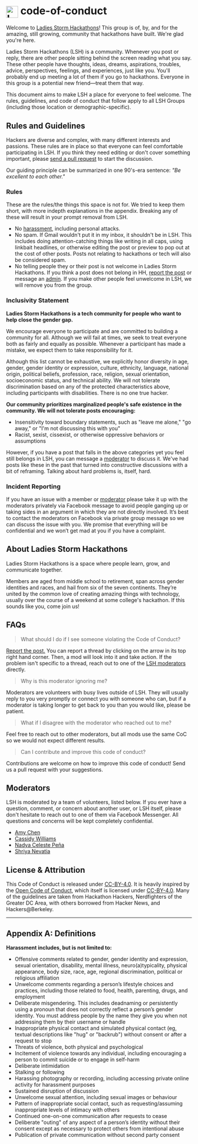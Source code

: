 # <img src="https://avatars3.githubusercontent.com/u/8069951?s=200&v=4" alt="Logo" height="32" valign="middle" /> code-of-conduct

Welcome to [Ladies Storm Hackathons](https://www.facebook.com/groups/LadiesStormHackathons/)! This group is of, by, and for the amazing, still growing, community that hackathons have built. We're glad you're here.

Ladies Storm Hackathons (LSH) is a community. Whenever you post or reply, there are other people sitting behind the screen reading what you say. These other people have thoughts, ideas, dreams, aspirations, troubles, advice, perspectives, feelings, and experiences, just like you. You'll probably end up meeting a lot of them if you go to hackathons. Everyone in this group is a potential new friend—treat them that way.

This document aims to make LSH a place for everyone to feel welcome. The rules, guidelines, and code of conduct that follow apply to all LSH Groups (including those location or demographic-specific).

## Rules and Guidelines

Hackers are diverse and complex, with many different interests and passions. These rules are in place so that everyone can feel comfortable participating in LSH. If you think they need editing or don't cover something important, please [send a pull request](https://help.github.com/articles/using-pull-requests/) to start the discussion.

Our guiding principle can be summarized in one 90's-era sentence: *"Be excellent to each other."*

### Rules

These are the rules/the things this space is not for. We tried to keep them short, with more indepth explanations in the appendix. Breaking any of these will result in your prompt removal from LSH.

* No [harassment](#appendix-a-definitions), including personal attacks.
* No spam. If Gmail wouldn't put it in my inbox, it shouldn't be in LSH. This includes doing attention-catching things like writing in all caps, using linkbait headlines, or otherwise editing the post or preview to pop out at the cost of other posts. Posts not relating to hackathons or tech will also be considered spam.
* No telling people they or their post is not welcome in Ladies Storm Hackathons. If you think a post does not belong in HH, [report the post](https://www.facebook.com/help/436113899837980) or message an [admin](#moderators). If you make other people feel unwelcome in LSH, we will remove you from the group.

### Inclusivity Statement

**Ladies Storm Hackathons is a tech community for people who want to help close the gender gap.**

We encourage everyone to participate and are committed to building a community for all. Although we will fail at times, we seek to treat everyone both as fairly and equally as possible. Whenever a participant has made a mistake, we expect them to take responsibility for it. 

Although this list cannot be exhaustive, we explicitly honor diversity in age, gender, gender identity or expression, culture, ethnicity, language, national origin, political beliefs, profession, race, religion, sexual orientation, socioeconomic status, and technical ability. We will not tolerate discrimination based on any of the protected characteristics above, including participants with disabilities. There is no one true hacker.

**Our community prioritizes marginalized people's safe existence in the community. We will not tolerate posts encouraging:**

* Insensitivity toward boundary statements, such as "leave me alone," "go away," or "I'm not discussing this with you"
* Racist, sexist, cissexist, or otherwise oppressive behaviors or assumptions

However, if you have a post that falls in the above categories yet you feel still belongs in LSH, you can message a [moderator](#moderators) to discuss it. We've had posts like these in the past that turned into constructive discussions with a bit of reframing. Talking about hard problems is, itself, hard.

### Incident Reporting

If you have an issue with a member or [moderator](#moderators) please take it up with the moderators privately via Facebook message to avoid people ganging up or taking sides in an argument in which they are not directly involved. It’s best to contact the moderators on Facebook via private group message so we can discuss the issue with you. We promise that everything will be confidential and we won’t get mad at you if you have a complaint.

## About Ladies Storm Hackathons

Ladies Storm Hackathons is a space where people learn, grow, and communicate together. 

Members are aged from middle school to retirement, span across gender identities and races, and hail from six of the seven continents. They’re united by the common love of creating amazing things with technology, usually over the course of a weekend at some college's hackathon. If this sounds like you, come join us!

## FAQs

> What should I do if I see someone violating the Code of Conduct?

[Report the post.](https://www.facebook.com/help/436113899837980) You can report a thread by clicking on the arrow in its top right hand corner. Then, a mod will look into it and take action. If the problem isn't specific to a thread, reach out to one of the [LSH moderators](#moderators) directly.

> Why is this moderator ignoring me?

Moderators are volunteers with busy lives outside of LSH. They will usually reply to you very promptly or connect you with someone who can, but if a moderator is taking longer to get back to you than you would like, please be patient. 

> What if I disagree with the moderator who reached out to me?

Feel free to reach out to other moderators, but all mods use the same CoC so we would not expect different results.

> Can I contribute and improve this code of conduct?

Contributions are welcome on how to improve this code of conduct! Send us a pull request with your suggestions.

## Moderators

LSH is moderated by a team of volunteers, listed below. If you ever have a question, comment, or concern about another user, or LSH itself, please don't hesitate to reach out to one of them via Facebook Messenger. All questions and concerns will be kept completely confidential.

* [Amy Chen](https://www.facebook.com/theamydance)
* [Cassidy Williams](https://www.facebook.com/cassidoo)
* [Nadya Celeste Peña](https://www.facebook.com/nadya.pena)
* [Shriya Nevatia](https://www.facebook.com/snevatia)

## License & Attribution

This Code of Conduct is released under [CC-BY-4.0](https://creativecommons.org/licenses/by/4.0/). It is heavily inspired by the [Open Code of Conduct](http://todogroup.org/opencodeofconduct/), which itself is licensed under [CC-BY-4.0](https://creativecommons.org/licenses/by/4.0/). Many of the guidelines are taken from Hackathon Hackers, Nerdfighters of the Greater DC Area, with others borrowed from Hacker News, and Hackers@Berkeley.

---

## Appendix A: Definitions

**Harassment includes, but is not limited to:**

* Offensive comments related to gender, gender identity and expression, sexual orientation, disability, mental illness, neuro(a)typicality, physical appearance, body size, race, age, regional discrimination, political or religious affiliation
* Unwelcome comments regarding a person’s lifestyle choices and practices, including those related to food, health, parenting, drugs, and employment
* Deliberate misgendering. This includes deadnaming or persistently using a pronoun that does not correctly reflect a person’s gender identity. You must address people by the name they give you when not addressing them by their username or handle
* Inappropriate physical contact and simulated physical contact (eg, textual descriptions like "hug" or "backrub") without consent or after a request to stop
* Threats of violence, both physical and psychological
* Incitement of violence towards any individual, including encouraging a person to commit suicide or to engage in self-harm
* Deliberate intimidation
* Stalking or following
* Harassing photography or recording, including accessing private online activity for harassment purposes
* Sustained disruption of discussion
* Unwelcome sexual attention, including sexual images or behaviour
* Pattern of inappropriate social contact, such as requesting/assuming inappropriate levels of intimacy with others
* Continued one-on-one communication after requests to cease
* Deliberate "outing" of any aspect of a person’s identity without their consent except as necessary to protect others from intentional abuse
* Publication of private communication without second party consent
